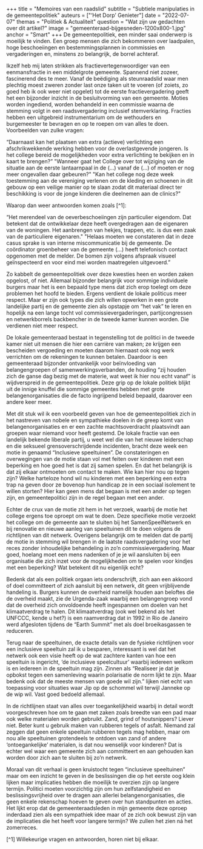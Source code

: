 +++
title = "Memoires van een raadslid"
subtitle = "Subtiele manipulaties in de gemeentepolitiek"
auteurs = ["‘Het Dorp’ Genieter"]
date = "2022-07-07"
themas = "Politiek & Actualiteit"
question = "Wat zijn uw gedachten over dit artikel?"
image = "gemeenteraad-bijgesneden-1200x800-1.jpg"
anchor = "Smart"
+++
De gemeentepolitiek, een minder saai onderwerp is moeilijk te vinden. Een groep mensen die zich bekommeren over laadpalen, hoge beschoeiingen en bestemmingsplannen in commissies en vergaderingen en, minstens zo belangrijk, de borrel achteraf. 

Ikzelf heb mij laten strikken als fractievertegenwoordiger van een eenmansfractie in een middelgrote gemeente. Spannend niet zozeer, fascinerend des te meer. Vanaf de beëdiging als steunraadslid waar men plechtig moest zweren zonder last onze taken uit te voeren (of zoiets, zo goed heb ik ook weer niet opgelet) tot de eerste fractievergadering geeft het een bijzonder inzicht in de besluitvorming van een gemeente. Moties worden ingediend, worden behandeld in een commissie waarna de stemming volgt in een raadsvergadering inclusief stemverklaring. Fracties hebben een uitgebreid instrumentarium om de wethouders en burgemeester te bevragen en op te roepen om van alles te doen. Voorbeelden van zulke vragen:

“Daarnaast kan het plaatsen van extra (actieve) verlichting een afschrikwekkende werking hebben voor de overlastgevende jongeren. Is het college bereid de mogelijkheden voor extra verlichting te bekijken en in kaart te brengen?”
"Wanneer gaat het College over tot wijziging van de situatie aan de eerste lantaarnpaal in de (…) vanaf de (…) of moeten er nog meer ongevallen daar gebeuren?"
"Kan het college nog deze week toestemming aan de vereniging verlenen om de kleding en schoenen in dit gebouw op een veilige manier op te slaan zodat dit materiaal direct ter beschikking is voor de jonge kinderen die deelnemen aan de clinics?"

Waarop dan weer antwoorden komen zoals [^1]: 

“Het merendeel van de oeverbeschoeiingen zijn particulier eigendom. Dat betekent dat de ontwikkelaar deze heeft overgedragen aan de eigenaren van de woningen. Het aanbrengen van hekjes, trappen, etc. is dus een zaak van de particuliere eigenaren." 
"Helaas moeten we constateren dat in deze casus sprake is van interne miscommunicatie bij de gemeente. De coördinator groenbeheer van de gemeente (…) heeft telefonisch contact opgenomen met de melder. De bomen zijn volgens afspraak visueel geïnspecteerd en voor eind mei worden maatregelen uitgevoerd.”

Zo kabbelt de gemeentepolitiek over deze kwesties heen en worden zaken opgelost, of niet. Allemaal bijzonder belangrijk voor sommige individuele burgers maar het is een bepaald type mens dat zich erop toelegt om deze problemen het hoofd te bieden. Ergens verdient de lokale politicus meer respect. Maar er zijn ook types die zich willen opwerken in een grote landelijke partij en de gemeente zien als opstapje om “het vak” te leren en hopelijk na een lange tocht vol commissievergaderingen, partijcongressen en netwerkborrels backbencher in de tweede kamer kunnen worden. Die verdienen niet meer respect.

De lokale gemeenteraad bestaat in tegenstelling tot de politici in de tweede kamer niet uit mensen die hier een carrière van maken; ze krijgen een bescheiden vergoeding en moeten daarom hiernaast ook nog werk verrichten om de rekeningen te kunnen betalen. Daardoor is een gemeenteraad bijzonder ontvankelijk voor beïnvloeding van belangengroepen of samenwerkingsverbanden, de houding “zij houden zich de ganse dag bezig met de materie, wat weet ik hier nou echt vanaf” is wijdverspreid in de gemeentepolitiek. Deze grip op de lokale politiek blijkt uit de innige knuffel die sommige gemeentes hebben met grote belangenorganisaties die de facto ingrijpend beleid bepaald, daarover een andere keer meer.

Met dit stuk wil ik een voorbeeld geven van hoe de gemeentepolitiek zich in het nastreven van nobele en sympathieke doelen in de greep komt van belangenorganisaties en er een zachte machtsoverdracht plaatsvindt aan groepen waar niemand voor heeft gestemd. De lokale fractie van een landelijk bekende liberale partij, u weet wel die van het nieuwe leiderschap en die seksueel grensoverschrijdende incidenten, bracht deze week een motie in genaamd “Inclusieve speeltuinen”. De constateringen en overwegingen van de motie staan vol met feiten over kinderen met een beperking en hoe goed het is dat zij samen spelen. En dat het belangrijk is dat zij elkaar ontmoeten om contact te maken. Wie kan hier nou op tegen zijn? Welke harteloze hond wil nu kinderen met een beperking een extra trap na geven door ze bovenop hun handicap ze in een sociaal isolement te willen storten? Hier kan geen mens dat begaan is met een ander op tegen zijn, en gemeentepolitici zijn in de regel begaan met een ander.

Echter de crux van de motie zit hem in het verzoek, waarbij de motie het college ergens toe oproept om wat te doen. Deze specifieke motie verzoekt het college om de gemeente aan te sluiten bij het SamenSpeelNetwerk en bij renovatie en nieuwe aanleg van speeltuinen dit te doen volgens de richtlijnen van dit netwerk. Overigens belangrijk om te melden dat de partij de motie in stemming wil brengen in de laatste raadsvergadering voor
het reces zonder inhoudelijke behandeling in zo’n commissievergadering. Maar goed, hoelang moet een mens nadenken of je je wil aansluiten bij een organisatie die zich inzet voor de mogelijkheden om te spelen voor kindjes met een beperking? Wat betekent dit nu eigenlijk echt? 

Bedenk dat als een politiek orgaan iets onderschrijft, zich aan een akkoord of doel committeert of zich aansluit bij een netwerk, dit geen vrijblijvende handeling is. Burgers kunnen de overheid namelijk houden aan beloftes die de overheid maakt, zie de Urgenda-zaak waarbij een belangengroep vond dat de overheid zich onvoldoende heeft ingespannen om doelen van het klimaatverdrag te halen. Dit klimaatverdrag (ook wel bekend als het UNFCCC, kende u het?) is een raamverdrag dat in 1992 in Rio de Janeiro werd afgesloten tijdens de “Earth Summit” met als doel broeikasgassen te reduceren.

Terug naar de speeltuinen, de exacte details van de fysieke richtlijnen voor een inclusieve speeltuin zal ik u besparen, interessant is wel dat het netwerk ook een visie heeft op de wat zachtere kanten van hoe een speeltuin is ingericht, ‘de inclusieve speelcultuur’ waarbij iedereen welkom is en iedereen in de speeltuin mag zijn. Zinnen als “Realiseer je dat je opbokst tegen een samenleving waarin polarisatie de norm lijkt te zijn. Maar bedenk ook dat de meeste mensen van goede wil zijn.” lijken niet echt van toepassing voor situaties waar Jip op de schommel wil terwijl Janneke op de wip wil. Vast goed bedoeld allemaal. 

In de richtlijnen staat van alles over toegankelijkheid waarbij in detail wordt voorgeschreven hoe om te gaan met zaken zoals breedte van een pad maar ook welke materialen worden gebruikt. Zand, grind of houtsnippers? Liever niet. Beter kunt u gebruik maken van rubberen tegels of asfalt. Niemand zal zeggen dat geen enkele speeltuin rubberen tegels mag hebben, maar om nou alle speeltuinen grotendeels te ontdoen van zand of andere ‘ontoegankelijke’ materialen, is dat nou wenselijk voor kinderen? Dat is echter wel waar een gemeente zich aan committeert en aan gehouden kan worden door zich aan te sluiten bij zo’n netwerk.

Moraal van dit verhaal is geen kruistocht tegen “inclusieve speeltuinen” maar om een inzicht te geven in de beslissingen die op het eerste oog klein lijken maar implicaties hebben die moeilijk te overzien zijn op langere termijn. Politici moeten voorzichtig zijn om hun zelfstandigheid en beslissingsvrijheid over te dragen aan allerlei belangenorganisaties, die geen enkele rekenschap hoeven te geven over hun standpunten en acties. Het lijkt erop dat de gemeenteraadsleden in mijn gemeente deze oproep inderdaad zien als een sympathiek idee maar of ze zich ook bewust zijn van de implicaties die het heeft voor langere termijn? We zullen het zien ná het zomerreces.

[^1] Willekeurige vragen en antwoorden, horen niet bij elkaar.